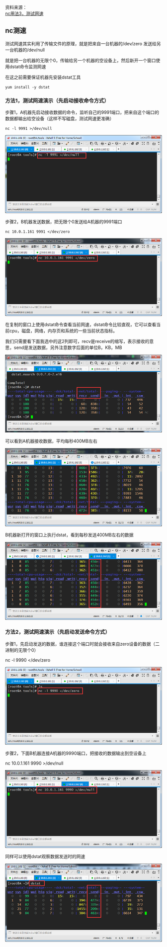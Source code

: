 资料来源：<br/>
[nc用法3，测试网速](https://www.pianshen.com/article/46251703520/ )



## nc测速

测试网速其实利用了传输文件的原理，就是把来自一台机器的/dev/zero 发送给另一台机器的/dev/null

就是把一台机器的无限个0，传输给另一个机器的空设备上，然后新开一个窗口使用dstat命令监测网速

在这之前需要保证机器先安装dstat工具

```shell
yum install -y dstat
```

### 方法1，测试网速演示（先启动接收命令方式）

步骤1，A机器先启动接收数据的命令，监听自己的9991端口，把来自这个端口的数据都输出给空设备（这样不写磁盘，测试网速更准确）

```shell
nc -l 9991 >/dev/null
```

![img](img/1076878-20161209101124179-1971991069.png)

 

步骤2，B机器发送数据，把无限个0发送给A机器的9991端口

```shell
nc 10.0.1.161 9991 </dev/zero
```

![img](img/1076878-20161209101150304-1813015616.png)

 

在复制的窗口上使用dstat命令查看当前网速，dstat命令比较直观，它可以查看当前cpu，磁盘，网络，内存页和系统的一些当前状态指标。

我们只需要看下面我选中的这2列即可，recv是receive的缩写，表示接收的意思，send是发送数据，另外注意数字后面的单位B，KB，MB

![img](img/1076878-20161209101211132-150010168.png)

 

可以看到A机器接收数据，平均每秒400MB左右

![img](img/1076878-20161209101227069-1285313680.png)

B机器新打开的窗口上执行dstat，看到每秒发送400MB左右的数据

![img](img/1076878-20161209101252491-2064947286.png)

 

 

 

### 方法2，测试网速演示（先启动发送命令方式）

步骤1，先启动发送的数据，谁连接这个端口时就会接收来自zero设备的数据（二进制的无限个0）

nc -l 9990 </dev/zero

![img](img/1076878-20161209101318991-1622147288.png)

步骤2，下面B机器连接A机器的9990端口，把接收的数据输出到空设备上

nc 10.0.1.161 9990 >/dev/null

![img](img/1076878-20161209101335976-869694121.png)

同样可以使用dstat观察数据发送时的网速

![1076878-20161209101801304-671989613.png](img/1076878-20161209101801304-671989613.png)